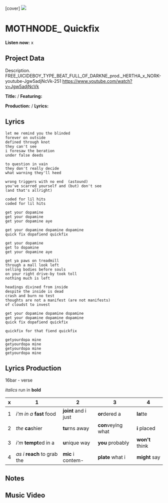 [cover] ![](57175019_319474918741616_8502199518755923887_n.jpg)

# MOTHNODE_ Quickfix

**Listen now:** x

## Project Data

Description.
FREE_UICIDEBOY_TYPE_BEAT_FULL_OF_DARKNE_prod._HERTHA_x_NORK-youtube-Jgw5adjNcVk-251
https://www.youtube.com/watch?v=Jgw5adjNcVk

**Title:**  / **Featuring:** 

**Production:**  / **Lyrics:** 

## Lyrics

```
let me remind you the blinded
forever on outside
defined through knot
they can't see
i foresaw the beration
under false deeds

to question in vain
they don't really decide
what warning they'll heed

wrong triggers with no end  (astound)
you've scarred yourself and (but) don't see
(and that's allright)

coded for lil hits
coded for lil hits

get your dopamine 
get your dopamine 
get your dopamine aye

get your dopamine dopamine dopamine
quick fix dopafiend quickfix

get your dopamine
get to dopamine
get your dopamine aye

get ya paws on treadmill
through a mall look left
selling bodies before souls
on your right drive-by took toll
nothing much is left

headings divined from inside
despite the inside is dead
crash and burn no test
thoughts are not a manifest (are not manifests)
of cloudst to invest

get your dopamine dopamine dopamine
get your dopamine dopamine dopamine
quick fix dopafiend quickfix

quickfix for that fiend quickfix

getyourdopa mine
getyourdopa mine
getyourdopa mine
getyourdopa mine

```

## Lyrics Production

16bar - verse

*italics* run in
**bold**

| x | 1 | 2 | 3 | 4 |
|---|---|---|---|---|
| 1 | *i'm in a* **fast** food | **joint** and i just  | **or**dered a  | **la**tte  |
| 2 | *the* **ca**shier | **tu**rns away  |  **con**veying what |  **i** placed |
| 3 | *i'm* **tempt**ed in a | **u**nique way  |  **you** probably |  **won't** think |
| 4 | *as i* **reach** to grab the |  **mic** i contem-  | **plate** what i | **might** say |

## Notes

## Music Video
